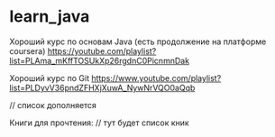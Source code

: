 # learn_java

Хороший курс по основам Java (есть продолжение на платформе coursera)
https://youtube.com/playlist?list=PLAma_mKffTOSUkXp26rgdnC0PicnmnDak 

Хороший курс по Git 
https://www.youtube.com/playlist?list=PLDyvV36pndZFHXjXuwA_NywNrVQO0aQqb

// список дополняется


Книги для прочтения:
// тут будет список кник
